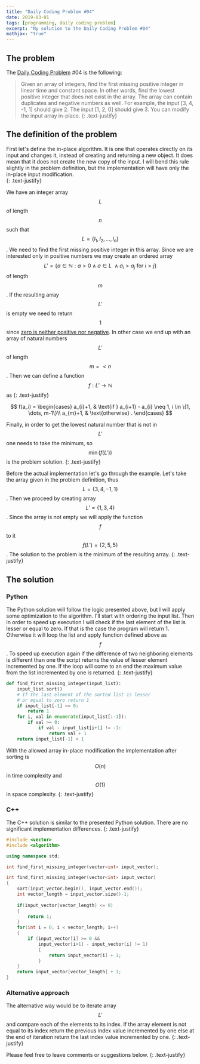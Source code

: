 ```yaml
---
title: "Daily Coding Problem #04"
date: 2019-03-01
tags: [programming, daily coding problem]
excerpt: "My solution to the Daily Coding Problem #04"
mathjax: "true"
---
```


## The problem
The [Daily Coding Problem](https://www.dailycodingproblem.com/) #04 is the following:

> Given an array of integers, find the first missing positive integer in linear time and constant space. In other words, find the lowest positive integer that does not exist in the array. The array can contain duplicates and negative numbers as well.
>For example, the input [3, 4, -1, 1] should give 2. The input [1, 2, 0] should give 3.
>You can modify the input array in-place. 
{: .text-justify}

## The definition of the problem

First let's define the in-place algorithm. It is one that operates directly on its input and changes it, instead of creating and returning a new object. It does mean that it does not create the new copy of the input. I will bend this rule slightly in the problem definition, but the implementation will have only the in-place input modification.   
{: .text-justify}

We have an integer array $$L$$ of length $$n$$ such that $$L = \{l_1, l_2, \dots , l_n\}$$. We need to find the first missing positive integer in this array. Since we are interested only in positive numbers we may create an ordered array $$L' = \{a \in \mathbb{N}: a > 0 \wedge a \in L\ \wedge a_{i} > a_{j} \text{ for } i > j\}$$ of length $$m$$. If the resulting array $$L'$$ is empty we need to return $$1$$ since [zero is neither positive nor negative](https://en.wikipedia.org/wiki/0). In other case we end up with an array of natural numbers $$L'$$ of length $$m=<n$$. Then we can define a function $$f:L' \rightarrow \mathbb{N}$$ as 
{: .text-justify}

$$
f(a_i) = \begin{cases}
  a_{i}+1, & \text{if } a_{i+1} - a_{i} \neq 1, i \in \{1, \dots, m-1\}\\
  a_{m}+1, & \text{otherwise} .
\end{cases}
$$

Finally, in order to get the lowest natural number that is not in $$L'$$ one needs to take the minimum, so $$\operatorname{min}(f(L'))$$ is the problem solution.
{: .text-justify}

Before the actual implementation let's go through the example. Let's take the array given in the problem definition, thus $$L=\{3, 4, -1, 1\}$$. Then we proceed by creating array $$L'=\{1, 3, 4\}$$. Since the array is not empty we will apply the function $$f$$ to it $$f(L') = \{2, 5, 5\}$$. The solution to the problem is the minimum of the resulting array.
{: .text-justify}

## The solution
### Python
The Python solution will follow the logic presented above, but I will apply some optimization to the algorithm. I'll start with ordering the input list. Then in order to speed up execution I will check if the last element of the list is lesser or equal to zero. If that is the case the program will return 1. Otherwise it will loop the list and apply function defined above as $$f$$. To speed up execution again if the difference of two neighboring elements is different than one the script returns the value of lesser element incremented by one. If the loop will come to an end the maximum value from the list incremented by one is returned. 
{: .text-justify}

```python
def find_first_missing_integer(input_list):
    input_list.sort()
    # If the last element of the sorted list is lesser
    # or equal to zero return 1 
    if input_list[-1] <= 0:
        return 1
    for i, val in enumerate(input_list[:-1]):
        if val >= 0:
            if val - input_list[i+1] != -1:
                return val + 1
    return input_list[-1] + 1
```

With the allowed array in-place modification the implementation after sorting is $$O(n)$$ in time complexity and $$O(1)$$ in space complexity.
{: .text-justify}

### C++

The C++ solution is similar to the presented Python solution. There are no significant implementation differences.
{: .text-justify}

```cpp
#include <vector>
#include <algorithm>

using namespace std;

int find_first_missing_integer(vector<int> input_vector);

int find_first_missing_integer(vector<int> input_vector)
{
    sort(input_vector.begin(), input_vector.end());
    int vector_length = input_vector.size()-1;
    
    if(input_vector[vector_length] <= 0)
    {
        return 1;
    }
    for(int i = 0; i < vector_length; i++)
    {
        if (input_vector[i] >= 0 &&
            input_vector[i+1] - input_vector[i] != 1)
            {
                return input_vector[i] + 1;
            }
    }
    return input_vector[vector_length] + 1;
}
```
###  Alternative approach
The alternative way would be to iterate array $$L'$$ and compare each of the elements to its index. If the array element is not equal to its index return the previous index value incremented by one else at the end of iteration return the last index value incremented by one. 
{: .text-justify}

Please feel free to leave comments or suggestions below.
{: .text-justify}
